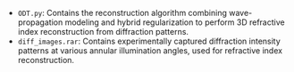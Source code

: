 * `ODT.py`: Contains the reconstruction algorithm combining wave-propagation modeling and hybrid regularization to perform 3D refractive index reconstruction from diffraction patterns.
* `diff_images.rar`: Contains experimentally captured diffraction intensity patterns at various annular illumination angles, used for refractive index reconstruction.
